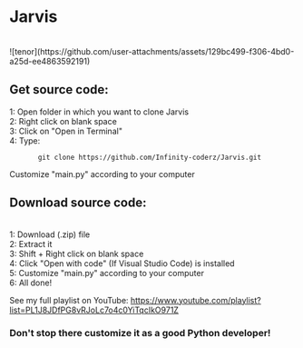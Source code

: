 <h1>Jarvis</h1>
<br/>
![tenor](https://github.com/user-attachments/assets/129bc499-f306-4bd0-a25d-ee4863592191)
<h2>Get source code:</h2>
    1: Open folder in which you want to clone Jarvis
    <br/>
    2: Right click on blank space
    <br/>
    3: Click on "Open in Terminal"
    <br/>
    4: Type:
    
           git clone https://github.com/Infinity-coderz/Jarvis.git
 Customize "main.py" according to your computer
 <br/>
 <h2>Download source code:</h2>
 <br/>
     1: Download (.zip) file
     <br/>
     2: Extract it
     <br/>
     3: Shift + Right click on blank space
     <br/>
     4: Click "Open with code" (If Visual Studio Code) is installed
     <br/>
     5: Customize "main.py" according to your computer
     <br/>
     6: All done!
     <br/>

See my full playlist on YouTube: https://www.youtube.com/playlist?list=PL1J8JDfPG8vRJoLc7o4c0YiTqcIkO971Z
<br/>

<h3>Don't stop there customize it as a good Python developer!</h3>
